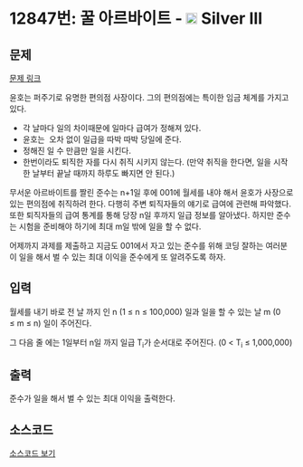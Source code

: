 # 12847번: 꿀 아르바이트 - <img src="https://static.solved.ac/tier_small/8.svg" style="height:20px" /> Silver III

<!-- performance -->

<!-- 문제 제출 후 깃허브에 푸시를 했을 때 제출한 코드의 성능이 입력될 공간입니다.-->

<!-- end -->

## 문제

[문제 링크](https://boj.kr/12847)


<p>윤호는 퍼주기로 유명한 편의점 사장이다. 그의 편의점에는 특이한 임금 체계를 가지고 있다.</p>

<ul>
<li>각 날마다 일의 차이때문에 일마다 급여가 정해져 있다.</li>
<li>윤호는 &nbsp;오차 없이 일급을 따박 따박 당일에 준다.</li>
<li>정해진 일 수 만큼만 일을 시킨다.</li>
<li>한번이라도 퇴직한 자를 다시 취직 시키지 않는다. (만약 취직을 한다면, 일을 시작 한 날부터 끝날 때까지 하루도 빠지면 안 된다.)</li>
</ul>

<p>무서운 아르바이트를 짤린 준수는 n+1일 후에 001에 월세를 내야 해서 윤호가 사장으로 있는 편의점에 취직하려 한다. 다행히 주변 퇴직자들의 얘기로 급여에 관련해 파악했다. 또한 퇴직자들의 급여 통계를 통해 당장 n일 후까지 일급 정보를 알아냈다. 하지만 준수는 시험을 준비해야 하기에 최대 m일 밖에 일을 할 수 없다.</p>

<p>어제까지 과제를 제출하고 지금도 001에서 자고 있는 준수를 위해 코딩 잘하는 여러분이 일을 해서 벌 수 있는 최대 이익을 준수에게 또 알려주도록 하자.</p>



## 입력


<p>월세를 내기 바로 전 날 까지 인 n (1&nbsp;≤ n ≤&nbsp;100,000) 일과 일을 할 수 있는 날 m (0 ≤&nbsp;m ≤&nbsp;n) 일이 주어진다.</p>

<p>그 다음 줄 에는 1일부터 n일 까지 일급 T<sub>i</sub>가 순서대로 주어진다. (0 &lt; T<sub>i</sub> ≤&nbsp;1,000,000)</p>



## 출력


<p>준수가 일을 해서 벌 수 있는 최대 이익을 출력한다.</p>



## 소스코드

[소스코드 보기](꿀%20아르바이트.cpp)